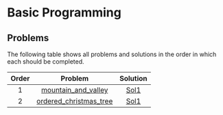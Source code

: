 # Basic Programming

## Problems

The following table shows all problems and solutions in the order in which each should be completed.

| Order | Problem | Solution |
|:---:|:---:|:---:|
| 1 | [mountain_and_valley](problems/mountain_and_valley.pdf) | [Sol1](solutions/mountain_and_valley.cpp) |
| 2 | [ordered_christmas_tree](problems/ordered_christmas_tree.pdf) | [Sol1](solutions/ordered_christmas_tree.cpp) |
